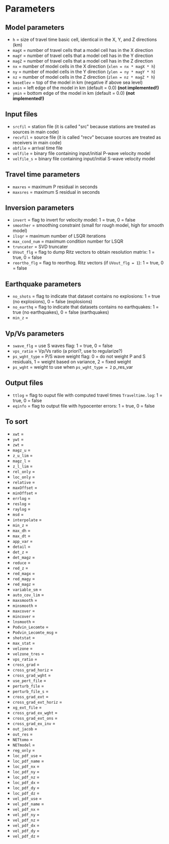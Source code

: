 # Parameters

## Model parameters

- `h` = size of travel time basic cell, identical in the X, Y, and Z directions (km)
- `magX` = number of travel cells that a model cell has in the X direction
- `magY` = number of travel cells that a model cell has in the Y direction
- `magZ` = number of travel cells that a model cell has in the Z direction
- `nx` = number of model cells in the X direction (`xlen = nx * magX * h`)
- `ny` = number of model cells in the Y direction (`ylen = ny * magY * h`)
- `nz` = number of model cells in the Z direction (`zlen = nz * magZ * h`)
- `baseElev` = top of the model in km (negative if above sea level)
- `xmin` = left edge of the model in km (default = 0.0) __(not implemented!)__
- `ymin` = bottom edge of the model in km (default = 0.0) __(not implemented!)__

## Input files

- `srcfil` = station file (it is called "src" because stations are treated as sources in main code)
- `recvfil` = source file (it is called "recv" becuase sources are treated as receivers in main code)
- `obfile` = arrival time file
- `velfile` = binary file containing input/initial P-wave velocity model
- `velfile_s` = binary file containing input/initial S-wave velocity model

## Travel time parameters

- `maxres` = maximum P residual in seconds
- `maxsres` = maximum S residual in seconds

## Inversion parameters

- `invert` = flag to invert for velocity model: 1 = true, 0 = false
- `smoother` = smoothing constraint (small for rough model, high for smooth model)
- `ilsqr` = maximum number of LSQR iterations
- `max_cond_num` = maximum condition number for LSQR
- `truncater` = SVD truncater
- `UVout_flg` = flag to dump Ritz vectors to obtain resolution matrix: 1 = true, 0 = false
- `reortho_flg` = flag to reorthog. Ritz vectors (if `UVout_flg = 1`): 1 = true, 0 = false

## Earthquake parameters

- `no_shots` = flag to indicate that dataset contains no explosions: 1 = true (no explosions), 0 = false (explosions)
- `no_earthq` = flag to indicate that datasets contains no earthquakes: 1 = true (no earthquakes), 0 = false (earthquakes)
- `min_z` = 



## Vp/Vs parameters

- `swave_flg` = use S waves flag: 1 = true, 0 = false
- `vps_ratio` = Vp/Vs ratio (a priori?, use to regularize?)
- `ps_wght_type` = P/S wave weight flag: 0 = do not weight P and S residuals, 1 = weight based on variance, 2 = fixed weight
- `ps_wght` = weight to use when `ps_wght_type = 2`
p_res_var

## Output files

- `ttlog` = flag to ouput file with computed travel times `Traveltime.log`: 1 = true, 0 = false
- `eqinfo` = flag to output file with hypocenter errors: 1 = true, 0 = false

## To sort

- `xwt` = 
- `ywt` = 
- `zwt` = 
- `magz_u` = 
- `z_u_lim` = 
- `magz_l` = 
- `z_l_lim` = 
- `rel_only` = 
- `loc_only` = 
- `relative` = 
- `maxOffset` = 
- `minOffset` = 
- `errlog` = 
- `reslog` = 
- `raylog` = 
- `msd` = 
- `interpolate` = 
- `min_z` = 
- `max_dh` = 
- `max_dt` = 
- `app_var` = 
- `detail` = 
- `det_z` = 
- `det_magz` = 
- `reduce` = 
- `red_z` = 
- `red_magx` = 
- `red_magy` = 
- `red_magz` = 
- `variable_sm` = 
- `auto_cov_lim` = 
- `maxsmooth` = 
- `minsmooth` = 
- `maxcover` = 
- `mincover` = 
- `lnsmooth` = 
- `Podvin_Lecomte` = 
- `Podvin_Lecomte_msg` = 
- `shotstat` = 
- `max_stat` = 
- `velzone` = 
- `velzone_tres` = 
- `vps_ratio` = 
- `cross_grad` = 
- `cross_grad_horiz` = 
- `cross_grad_wght` = 
- `use_pert_file` = 
- `perturb_file` = 
- `perturb_file_s` = 
- `cross_grad_ext` = 
- `cross_grad_ext_horiz` = 
- `xg_ext_file` = 
- `cross_grad_ex_wght` = 
- `cross_grad_ext_ons` = 
- `cross_grad_ex_inv` = 
- `out_jacob` = 
- `out_res` = 
- `NETtomo` = 
- `NETmodel` = 
- `reg_only` = 
- `loc_pdf_use` = 
- `loc_pdf_name` = 
- `loc_pdf_nx` = 
- `loc_pdf_ny` = 
- `loc_pdf_nz` = 
- `loc_pdf_dx` = 
- `loc_pdf_dy` = 
- `loc_pdf_dz` = 
- `vel_pdf_use` = 
- `vel_pdf_name` = 
- `vel_pdf_nx` = 
- `vel_pdf_ny` = 
- `vel_pdf_nz` = 
- `vel_pdf_dx` = 
- `vel_pdf_dy` = 
- `vel_pdf_dz` = 

